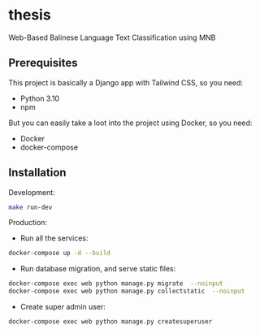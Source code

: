 # thesis

Web-Based Balinese Language Text Classification using MNB

## Prerequisites

This project is basically a Django app with Tailwind CSS, so you need:
- Python 3.10
- npm

But you can easily take a loot into the project using Docker, so you need:
- Docker
- docker-compose

## Installation

Development:
```bash
make run-dev
```

Production:
- Run all the services:
```bash
docker-compose up -d --build
```
- Run database migration, and serve static files:
```bash
docker-compose exec web python manage.py migrate  --noinput
docker-compose exec web python manage.py collectstatic  --noinput
```
- Create super admin user:
```bash
docker-compose exec web python manage.py createsuperuser
```